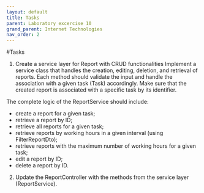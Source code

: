 ```yaml
---
layout: default
title: Tasks
parent: Laboratory excercise 10
grand_parent: Internet Technologies
nav_order: 2
---
```


#Tasks

1. Create a service layer for Report with CRUD functionalities
Implement a service class that handles the creation, editing, deletion, and retrieval of reports. Each method should validate the input and handle the association with a given task (Task) accordingly. Make sure that the created report is associated with a specific task by its identifier.

The complete logic of the ReportService should include:

- create a report for a given task;
- retrieve a report by ID;
- retrieve all reports for a given task;
- retrieve reports by working hours in a given interval (using FilterReportDto);
- retrieve reports with the maximum number of working hours for a given task;
- edit a report by ID;
- delete a report by ID.

2. Update the ReportController with the methods from the service layer (ReportService).
